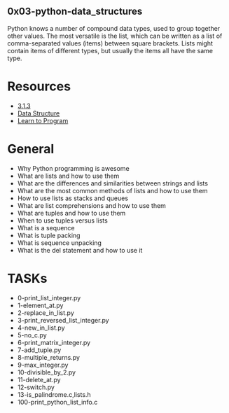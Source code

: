 ## 0x03-python-data_structures

Python knows a number of compound data types, used to group together other values. The most versatile is the list, which can be written as a list of comma-separated values (items) between square brackets. Lists might contain items of different types, but usually the items all have the same type.

# Resources
- [3.1.3](https://docs.python.org/3/tutorial/introduction.html#lists)
- [Data Structure](https://docs.python.org/3/tutorial/datastructures.html)
- [Learn to Program](https://www.youtube.com/watch?v=A1HUzrvS-Pw)


# General
- Why Python programming is awesome
- What are lists and how to use them
- What are the differences and similarities between strings and lists
- What are the most common methods of lists and how to use them
- How to use lists as stacks and queues
- What are list comprehensions and how to use them
- What are tuples and how to use them
- When to use tuples versus lists
- What is a sequence
- What is tuple packing
- What is sequence unpacking
- What is the del statement and how to use it


# TASKs
 - 0-print_list_integer.py
 - 1-element_at.py
 - 2-replace_in_list.py
 - 3-print_reversed_list_integer.py
 - 4-new_in_list.py
 - 5-no_c.py
 - 6-print_matrix_integer.py
 - 7-add_tuple.py
 - 8-multiple_returns.py
 - 9-max_integer.py
 - 10-divisible_by_2.py
 - 11-delete_at.py
 - 12-switch.py
 - 13-is_palindrome.c,lists.h
 - 100-print_python_list_info.c
